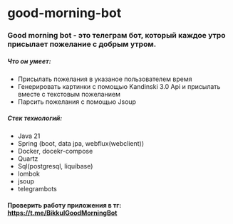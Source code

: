 # good-morning-bot
### Good morning bot - это телеграм бот, который каждое утро присылает пожелание с добрым утром.

##### Что он умеет:
  - Присылать пожелания в указаное пользователем время
  - Генерировать картинки с помощью Kandinski 3.0 Api и присылать вместе с текстовым пожеланием
  - Парсить пожелания с помощью Jsoup

##### Стек технологий:
  - Java 21
  - Spring (boot, data jpa, webflux(webclient))
  - Docker, docekr-compose
  - Quartz
  - Sql(postgresql, liquibase)
  - lombok
  - jsoup
  - telegrambots

#### Проверить работу приложения в тг: https://t.me/BikkulGoodMorningBot
